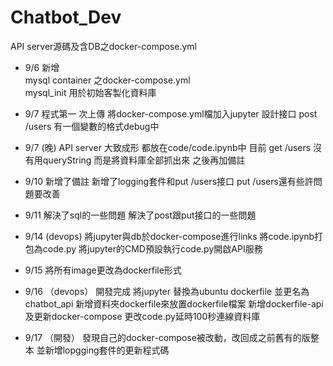 # Chatbot_Dev
API server源碼及含DB之docker-compose.yml  
* 9/6 新增  
mysql container 之docker-compose.yml  
mysql_init 用於初始客製化資料庫

* 9/7 程式第一 次上傳
將docker-compose.yml檔加入jupyter
設計接口
post /users 有一個變數的格式debug中

* 9/7 (晚) API server 大致成形
都放在code/code.ipynb中
目前 get /users 沒有用queryString 而是將資料庫全部抓出來
之後再加備註

* 9/10 
新增了備註
新增了logging套件和put /users接口
put /users還有些許問題要改善

* 9/11
解決了sql的一些問題
解決了post跟put接口的一些問題


* 9/14 (devops)
將jupyter與db於docker-compose進行links
將code.ipynb打包為code.py
將jupyter的CMD預設執行code.py開啟API服務

* 9/15
將所有image更改為dockerfile形式

* 9/16 （devops）
開發完成 將jupyter 替換為ubuntu dockerfile 並更名為chatbot_api
新增資料夾dockerfile來放置dockerfile檔案
新增dockerfile-api及更新docker-compose
更改code.py延時100秒連線資料庫

* 9/17 （開發）
發現自己的docker-compose被改動，改回成之前舊有的版整本
並新增lopgging套件的更新程式碼

